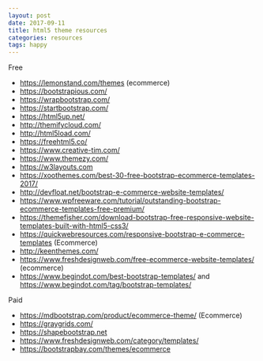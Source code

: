```yaml
---
layout: post
date: 2017-09-11
title: html5 theme resources
categories: resources
tags: happy
---
```


Free

- <https://lemonstand.com/themes> (ecommerce)
- <https://bootstrapious.com/>
- <https://wrapbootstrap.com/>
- <https://startbootstrap.com/>
- <https://html5up.net/>
- <http://themifycloud.com/>
- <http://html5load.com/>
- <https://freehtml5.co/>
- <https://www.creative-tim.com/>
- <https://www.themezy.com/>
- <https://w3layouts.com>
- <https://xoothemes.com/best-30-free-bootstrap-ecommerce-templates-2017/>
- <http://devfloat.net/bootstrap-e-commerce-website-templates/>
- <https://www.wpfreeware.com/tutorial/outstanding-bootstrap-ecommerce-templates-free-premium/>
- <https://themefisher.com/download-bootstrap-free-responsive-website-templates-built-with-html5-css3/>
- <https://quickwebresources.com/responsive-bootstrap-e-commerce-templates> (Ecommerce)
- <http://keenthemes.com/>
- <https://www.freshdesignweb.com/free-ecommerce-website-templates/> (ecommerce)
- <https://www.begindot.com/best-bootstrap-templates/> and <https://www.begindot.com/tag/bootstrap-templates/>

Paid

- <https://mdbootstrap.com/product/ecommerce-theme/> (Ecommerce)
- <https://graygrids.com/>
- <https://shapebootstrap.net>
- <https://www.freshdesignweb.com/category/templates/>
- <https://bootstrapbay.com/themes/ecommerce>
